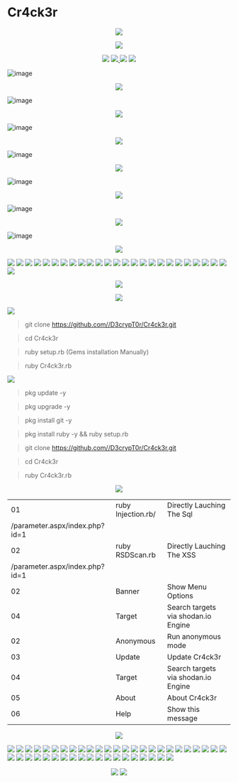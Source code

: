 # Cr4ck3r

<p align="center">
<img src="https://img.shields.io/badge/Cr4ck3r______Automation_Web_Application_Vulnerability_Assessment_And_Penteration_Tool______CMS_And_Hard_Coded-purple.svg">
</p>
<p align="center">
<img src="https://img.shields.io/badge/Cr4ck3r_By_D3crypT0r-indigo.svg">
 </p>

<p align="center">
  <img src="https://img.shields.io/badge/Cr4ck3r-blue.svg">
  </a>
  <a href="https://en.wikipedia.org/wiki/Ruby_(programming_language)">
    <img src="https://img.shields.io/badge/Language-Ruby-red.svg">
 </a>
 <img src="https://img.shields.io/badge/Developed_By_Syed_Rizwan_Hilal_Shah-blue.svg">
 <img src="https://img.shields.io/badge/D3crypT0r-red.svg">
</p>

   


![image](https://user-images.githubusercontent.com/66831571/161799073-4622f2d2-f36b-4e57-acaa-0caae559bc8a.png)

<p align="center">
<img src="https://img.shields.io/badge/Cross_Site_Scripting_Scan-blue.svg">
 </p>
 
![image](https://user-images.githubusercontent.com/66831571/161799288-4c329057-fe67-4d5f-9b0d-376cad316ff5.png)


<p align="center">
<img src="https://img.shields.io/badge/SQL_Injection-blue.svg">
 </p>
 
![image](https://user-images.githubusercontent.com/66831571/161799405-88e1872e-778c-4dd9-be3d-15203df46ab1.png)

<p align="center">
<img src="https://img.shields.io/badge/Log_Clear-blue.svg">
 </p>

![image](https://user-images.githubusercontent.com/66831571/161800003-6c8a134d-91c4-40d9-b3ad-eabf95209698.png)


<p align="center">
<img src="https://img.shields.io/badge/Integrated_Web_Application_Firewall_Fingerprinting_Toolkit-blue.svg">
 </p>
 
![image](https://user-images.githubusercontent.com/66831571/157284172-cb0f461e-1f1e-43af-8882-c46b3754dab1.png)

<p align="center">
<img src="https://img.shields.io/badge/Shodan_Search_Engine_Integration-blue.svg">
 </p>
 
![image](https://user-images.githubusercontent.com/66831571/161799668-48ddb68e-00ea-4c2d-818d-ae7b8d3746aa.png)



<p align="center">
<img src="https://img.shields.io/badge/Automation_TCP_Scan-blue.svg">
 </p>
 
![image](https://user-images.githubusercontent.com/66831571/161833993-7006ac6a-fc8d-4f2e-b4cc-6da3a86ded1e.png)

  
   <p align="center">
<img src="https://img.shields.io/badge/Functionality-blue.svg">
 </p>
   
<p align="left">
<img src="https://img.shields.io/badge/Information Gathering-blue.svg">
<img src="https://img.shields.io/badge/SQL_Injection-red.svg">
<img src="https://img.shields.io/badge/Cross_Site_Scripting-voilet.svg">
<img src="https://img.shields.io/badge/Crwaling-blue.svg">
<img src="https://img.shields.io/badge/Automation_Auditing-red.svg">
<img src="https://img.shields.io/badge/Http_Header_Information-voilet.svg">
<img src="https://img.shields.io/badge/FTP_Banners-blue.svg">
<img src="https://img.shields.io/badge/SNTP_Banner-red.svg">
<img src="https://img.shields.io/badge/DNS_Server_Configuration-voilet.svg">
<img src="https://img.shields.io/badge/Shodan_Engine-blue.svg">
<img src="https://img.shields.io/badge/Misconfiguration_Settings-red.svg">
<img src="https://img.shields.io/badge/Server_Key_Data-voilet.svg">
<img src="https://img.shields.io/badge/Nmap_Scan-blue.svg">
<img src="https://img.shields.io/badge/OS_Scan-red.svg">
<img src="https://img.shields.io/badge/TCP_Scan-voilet.svg">
<img src="https://img.shields.io/badge/UDP_Scan-blue.svg">
<img src="https://img.shields.io/badge/All_Scan-red.svg">
<img src="https://img.shields.io/badge/Http_Option_Scan-voilet.svg">
<img src="https://img.shields.io/badge/Live_Target_In_Network-blue.svg">
<img src="https://img.shields.io/badge/Unicorn_Scan-red.svg">
<img src="https://img.shields.io/badge/Services_OS-voilet.svg">
<img src="https://img.shields.io/badge/TCP_Syn_Scan_On_A_Whole_Network-blue.svg">
<img src="https://img.shields.io/badge/UDP_Scan_On_The_Whole_Network-red.svg">
<img src="https://img.shields.io/badge/Mail_Exchange_Record____MX_Record-voilet.svg">
<img src="https://img.shields.io/badge/Name_Server_Record___NS_Record-blue.svg">
<img src="https://img.shields.io/badge/IoT_Misconfig_Data_And_Much_More-red.svg">
</a>
<p align="center">
<img src="https://img.shields.io/badge/Cr4ck3r_Installation-blue.svg">
 </p>                             
        

<p align="center">
<img src="https://img.shields.io/badge/To_Install_Cr4ck3r_You_Should_Execute_The_Following_Commands-green.svg">
</a>

<p align="center">
<summary> <img src="https://img.shields.io/badge/KALI_LINUX-blue.svg"> </summary>
 </p>

> git clone https://github.com//D3crypT0r/Cr4ck3r.git

> cd Cr4ck3r

> ruby setup.rb (Gems installation Manually)

> ruby Cr4ck3r.rb


<p align="center">
<summary> <img src="https://img.shields.io/badge/Android_-_Termux-red.svg"> </summary>
 </p>

> pkg update -y

> pkg upgrade -y

> pkg install git -y

> pkg install ruby -y && ruby setup.rb

> git clone https://github.com//D3crypT0r/Cr4ck3r.git

> cd Cr4ck3r

> ruby Cr4ck3r.rb


<p align="center">
<img src="https://img.shields.io/badge/USAGE-maroon.svg">
 </p>
 
|     |                         |                                       |
| --- | ------------------------|---------------------------------------|
| 01  |  ruby Injection.rb/     |   Directly Lauching The Sql           |
|/parameter.aspx/index.php?id=1                                         |
| 02  |  ruby RSDScan.rb        |   Directly Lauching The XSS           |
|/parameter.aspx/index.php?id=1                                         |
| 02  |  Banner                 |   Show Menu Options                   |
| 04  |  Target                 |   Search targets via shodan.io Engine |
| 02  |  Anonymous              |   Run anonymous mode                  |
| 03  |  Update                 |   Update Cr4ck3r                      |
| 04  |  Target                 |   Search targets via shodan.io Engine |
| 05  |  About                  |   About Cr4ck3r                       |
| 06  |  Help                   |   Show this message                   |


 

<p align="center">
<img src="https://img.shields.io/badge/Disclaimer-purple.svg">
 </p>

<p align="left">
<img src="https://img.shields.io/badge/Usage-blue.svg">
<img src="https://img.shields.io/badge/Of-blue.svg">
<img src="https://img.shields.io/badge/The-blue.svg">
<img src="https://img.shields.io/badge/Cr4ck3r-blue.svg">
<img src="https://img.shields.io/badge/Tool-blue.svg">
<img src="https://img.shields.io/badge/For-blue.svg">
<img src="https://img.shields.io/badge/Illigal-blue.svg">
<img src="https://img.shields.io/badge/Purpose-blue.svg">
<img src="https://img.shields.io/badge/Is-blue.svg">
<img src="https://img.shields.io/badge/Strongly-blue.svg">
<img src="https://img.shields.io/badge/Prohabited-blue.svg">
<img src="https://img.shields.io/badge/It-blue.svg">
<img src="https://img.shields.io/badge/Is-blue.svg">
<img src="https://img.shields.io/badge/The-blue.svg">
<img src="https://img.shields.io/badge/End-blue.svg">
<img src="https://img.shields.io/badge/Users-blue.svg">
<img src="https://img.shields.io/badge/Responsibility-blue.svg">
<img src="https://img.shields.io/badge/To-blue.svg">
<img src="https://img.shields.io/badge/Obey-blue.svg">
<img src="https://img.shields.io/badge/All-blue.svg">
<img src="https://img.shields.io/badge/Applicable-blue.svg">
<img src="https://img.shields.io/badge/Local-blue.svg">
<img src="https://img.shields.io/badge/State-blue.svg">
<img src="https://img.shields.io/badge/Federal-blue.svg">
<img src="https://img.shields.io/badge/And-blue.svg">
<img src="https://img.shields.io/badge/International-blue.svg">
<img src="https://img.shields.io/badge/Laws-blue.svg">
<img src="https://img.shields.io/badge/Developers-blue.svg">
<img src="https://img.shields.io/badge/Assume-blue.svg">
<img src="https://img.shields.io/badge/No-blue.svg">
<img src="https://img.shields.io/badge/Liability-blue.svg">
<img src="https://img.shields.io/badge/And-blue.svg">
<img src="https://img.shields.io/badge/Are-blue.svg">
<img src="https://img.shields.io/badge/Not-blue.svg">
<img src="https://img.shields.io/badge/Responsible-blue.svg">
<img src="https://img.shields.io/badge/For-blue.svg">
<img src="https://img.shields.io/badge/Any-blue.svg">
<img src="https://img.shields.io/badge/Misuse-blue.svg">
<img src="https://img.shields.io/badge/Or-blue.svg">
<img src="https://img.shields.io/badge/Damage-blue.svg">
<img src="https://img.shields.io/badge/Caused-blue.svg">
<img src="https://img.shields.io/badge/By-blue.svg">
<img src="https://img.shields.io/badge/This-blue.svg">
<img src="https://img.shields.io/badge/Program-blue.svg">
</a> 

<p align="center">
<img src="https://img.shields.io/badge/Developed_With_Love_By-Blue.svg">
<img src="https://img.shields.io/badge/Syed_Rizwan_Hilal_Shah-purple.svg">
</p>
